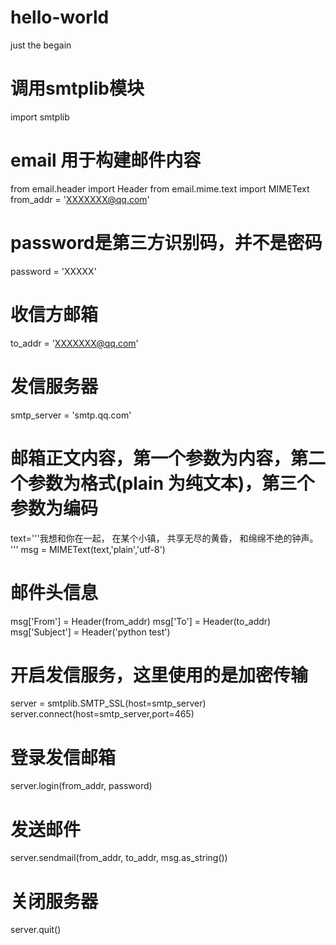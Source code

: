 # hello-world
just the begain
# 调用smtplib模块
import smtplib
# email 用于构建邮件内容
from email.header import Header
from email.mime.text import MIMEText
from_addr = 'XXXXXXX@qq.com'
# password是第三方识别码，并不是密码
password = 'XXXXX'
# 收信方邮箱
to_addr = 'XXXXXXX@qq.com'
# 发信服务器
smtp_server = 'smtp.qq.com'
# 邮箱正文内容，第一个参数为内容，第二个参数为格式(plain 为纯文本)，第三个参数为编码
text='''我想和你在一起，
        在某个小镇，
        共享无尽的黄昏，
        和绵绵不绝的钟声。
'''
msg = MIMEText(text,'plain','utf-8')
# 邮件头信息
msg['From'] = Header(from_addr)
msg['To'] = Header(to_addr) 
msg['Subject'] = Header('python test')
# 开启发信服务，这里使用的是加密传输
server = smtplib.SMTP_SSL(host=smtp_server)
server.connect(host=smtp_server,port=465)
# 登录发信邮箱
server.login(from_addr, password)
# 发送邮件
server.sendmail(from_addr, to_addr, msg.as_string())
# 关闭服务器
server.quit()
